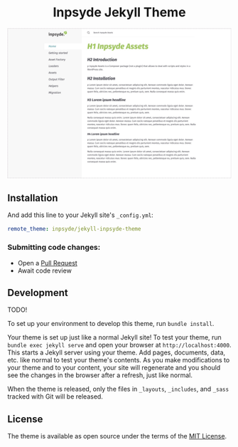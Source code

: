 <p align="center">
    <h1 align="center">Inpsyde Jekyll Theme</h1>
    <p align="center"></p>
</p>

![jekyll-inpsyde-theme](./jekyll-inpsyde-theme-screenshot.jpg)

## Installation

And add this line to your Jekyll site's `_config.yml`:

```yaml
remote_theme: inpsyde/jekyll-inpsyde-theme
```

### Submitting code changes:

- Open a [Pull Request](https://github.com/inpsyde/jekyll-inpsyde-theme/pulls)
- Await code review

## Development

TODO!

To set up your environment to develop this theme, run `bundle install`.

Your theme is set up just like a normal Jekyll site! To test your theme, run `bundle exec jekyll serve` and open your browser at `http://localhost:4000`. This starts a Jekyll server using your theme. Add pages, documents, data, etc. like normal to test your theme's contents. As you make modifications to your theme and to your content, your site will regenerate and you should see the changes in the browser after a refresh, just like normal.

When the theme is released, only the files in `_layouts`, `_includes`, and `_sass` tracked with Git will be released.

## License

The theme is available as open source under the terms of the [MIT License](http://opensource.org/licenses/MIT).
